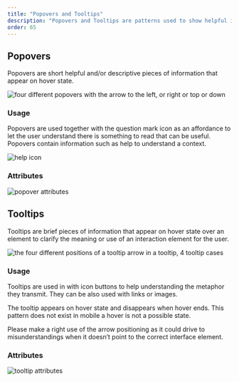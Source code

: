 ```yaml
---
title: "Popovers and Tooltips"
description: "Popovers and Tooltips are patterns used to show helpful information in two different ways."
order: 65
---
```


## Popovers

Popovers are short helpful and/or descriptive pieces of information that appear on hover state.

![four different popovers with the arrow to the left, or right or top or down](/images/lexicon-1/popovers.png)

### Usage

Popovers are used together with the question mark icon as an affordance to let the user understand there is something to read that can be useful. Popovers contain information such as help to understand a context.

![help icon](/images/lexicon-1/helpIcon.png)

### Attributes

![popover attributes](/images/lexicon-1/popoverAttributes.png)

## Tooltips

Tooltips are brief pieces of information that appear on hover state over an element to clarify the meaning or use of an interaction element for the user.

![the four different positions of a tooltip arrow in a tooltip, 4 tooltip cases](/images/lexicon-1/tooltips.png)

### Usage

Tooltips are used in with icon buttons to help understanding the metaphor they transmit.
They can be also used with links or images.

The tooltip appears on hover state and disappears when hover ends. This pattern does not exist in mobile a hover is not a possible state.

Please make a right use of the arrow positioning as it could drive to misunderstandings when it doesn’t point to the correct interface element.

### Attributes

![tooltip attributes](/images/lexicon-1/tooltipAttributes.png)
